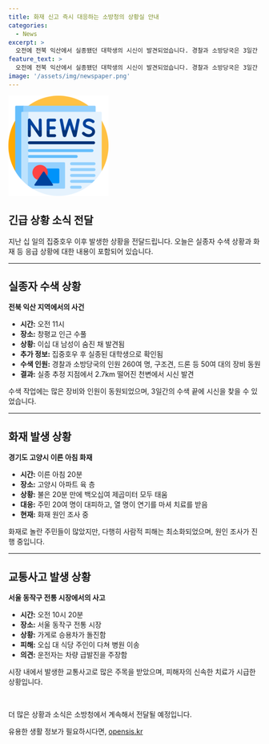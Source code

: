 ```yaml
---
title: 화재 신고 즉시 대응하는 소방청의 상황실 안내
categories:
  - News
excerpt: >
  오전에 전북 익산에서 실종됐던 대학생의 시신이 발견되었습니다. 경찰과 소방당국은 3일간 수색을 진행한 끝에 2.7킬로미터 떨어진 천변에서 발견했습니다. 또한, 경기도 고양시 아파트 화재로 20분 만에 불난 세대를 모두 태웠지만 부상자는 발생하지 않았고, 서울 동작구 전통 시장에서 승용차가 돌진하여 식당 주인이 다쳤습니다. 화재와 차량 돌진 사고의 원인에 대한 조사가 진행 중입니다.
feature_text: >
  오전에 전북 익산에서 실종됐던 대학생의 시신이 발견되었습니다. 경찰과 소방당국은 3일간 수색을 진행한 끝에 2.7킬로미터 떨어진 천변에서 발견했습니다. 또한, 경기도 고양시 아파트 화재로 20분 만에 불난 세대를 모두 태웠지만 부상자는 발생하지 않았고, 서울 동작구 전통 시장에서 승용차가 돌진하여 식당 주인이 다쳤습니다. 화재와 차량 돌진 사고의 원인에 대한 조사가 진행 중입니다.
image: '/assets/img/newspaper.png'
---
```


<p><img src="/assets/img/newspaper.png" alt="kimp 속보" /></p>

<h2 data-ke-size="size26">긴급 상황 소식 전달</h2>

<p data-ke-size="size16">지난 십 일의 집중호우 이후 발생한 상황을 전달드립니다. 오늘은 실종자 수색 상황과 화재 등 응급 상황에 대한 내용이 포함되어 있습니다.</p>

<hr>

<h2 data-ke-size="size26">실종자 수색 상황</h2>

<p data-ke-size="size16"><b>전북 익산 지역에서의 사건</b></p>

<ul>
    <li><b>시간:</b> 오전 11시</li>
    <li><b>장소:</b> 창평교 인근 수풀</li>
    <li><b>상황:</b> 이십 대 남성이 숨진 채 발견됨</li>
    <li><b>추가 정보:</b> 집중호우 후 실종된 대학생으로 확인됨</li>
    <li><b>수색 인원:</b> 경찰과 소방당국의 인원 260여 명, 구조견, 드론 등 50여 대의 장비 동원</li>
    <li><b>결과:</b> 실종 추정 지점에서 2.7km 떨어진 천변에서 시신 발견</li>
</ul>

<p data-ke-size="size16">수색 작업에는 많은 장비와 인원이 동원되었으며, 3일간의 수색 끝에 시신을 찾을 수 있었습니다.</p>

<hr>

<h2 data-ke-size="size26">화재 발생 상황</h2>

<p data-ke-size="size16"><b>경기도 고양시 이른 아침 화재</b></p>

<ul>
    <li><b>시간:</b> 이른 아침 20분</li>
    <li><b>장소:</b> 고양시 아파트 육 층</li>
    <li><b>상황:</b> 불은 20분 만에 백오십여 제곱미터 모두 태움</li>
    <li><b>대응:</b> 주민 20여 명이 대피하고, 열 명이 연기를 마셔 치료를 받음</li>
    <li><b>현재:</b> 화재 원인 조사 중</li>
</ul>

<p data-ke-size="size16">화재로 놀란 주민들이 많았지만, 다행히 사람적 피해는 최소화되었으며, 원인 조사가 진행 중입니다.</p>

<hr>

<h2 data-ke-size="size26">교통사고 발생 상황</h2>

<p data-ke-size="size16"><b>서울 동작구 전통 시장에서의 사고</b></p>

<ul>
    <li><b>시간:</b> 오전 10시 20분</li>
    <li><b>장소:</b> 서울 동작구 전통 시장</li>
    <li><b>상황:</b> 가게로 승용차가 돌진함</li>
    <li><b>피해:</b> 오십 대 식당 주인이 다쳐 병원 이송</li>
    <li><b>의견:</b> 운전자는 차량 급발진을 주장함</li>
</ul>

<p data-ke-size="size16">시장 내에서 발생한 교통사고로 많은 주목을 받았으며, 피해자의 신속한 치료가 시급한 상황입니다.</p>

<p data-ke-size="size16">&nbsp;</p>

<p data-ke-size="size16">더 많은 상황과 소식은 소방청에서 계속해서 전달될 예정입니다.</p>
유용한 생활 정보가 필요하시다면, <a href="https://opensis.kr" rel="dofollow">opensis.kr</a>


